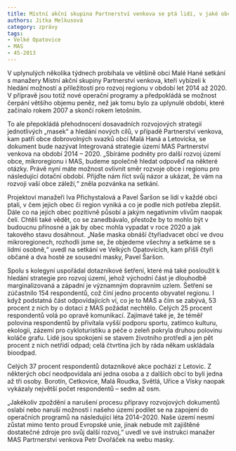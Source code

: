 ```yaml
---
title: Místní akční skupina Partnerství venkova se ptá lidí, v jaké obci by chtěli žít v roce 2020
authors: Jitka Melkusová
category: zprávy
tags:
- Velké Opatovice
- MAS
- 45-2013
---
```


V uplynulých několika týdnech probíhala ve většině obcí Malé Hané setkání s manažery Místní akční skupiny Partnerství venkova, kteří vybízeli k hledání možností a příležitostí pro rozvoj regionu v období let 2014 až 2020. V přípravě jsou totiž nové operační programy a předpokládá se možnost čerpání většího objemu peněz, než jak tomu bylo za uplynulé období, které začínalo rokem 2007 a skončí rokem letošním.

To ale přepokládá přehodnocení dosavadních rozvojových strategií jednotlivých „masek“ a hledání nových cílů, v případě Partnerství venkova, kam patří obce dobrovolných svazků obcí Malá Haná a Letovicka, se dokument bude nazývat Integrovaná strategie území MAS Partnerství venkova na období 2014 – 2020. „Sbíráme podněty pro další rozvoj území obce, mikroregionu i MAS, budeme společně hledat odpověď na některé otázky. Právě nyní máte možnost ovlivnit směr rozvoje obce i regionu pro následující dotační období. Přijďte nám říct svůj názor a ukázat, že vám na rozvoji vaší obce záleží,“ zněla pozvánka na setkání.

Projektoví manažeři Iva Přichystalová a Pavel Šaršon se lidí v každé obci ptali, v čem jejich obec či region vyniká a co je podle nich potřeba zlepšit. Dále co na jejich obec pozitivně působí a jakým negativním vlivům naopak čelí. Chtěli také vědět, co se zanedbávalo, přestože by to mohlo být v budoucnu přínosné a jak by obec mohla vypadat v roce 2020 a jak takového stavu dosáhnout. „Naše maska obnáší čtyřiadvacet obcí ve dvou mikroregionech, rozhodli jsme se, že objedeme všechny a setkáme se s lidmi osobně,“ uvedl na setkání ve Velkých Opatovicích, kam přišli čtyři občané a dva hosté ze sousední masky, Pavel Šaršon.

Spolu s kolegyní uspořádal dotazníkové šetření, které má také posloužit k hledání strategie pro rozvoj území, jehož východní část je dlouhodbě marginalizovaná a západní je významným dopravním uzlem. Šetření se zúčastnílo 154 respondentů, což činí jedno procento obyvatel regionu. I když podstatná část odpovídajících ví, co je to MAS a čím se zabývá, 53 procent z nich by o dotaci z MAS požádat nechtělo. Celých 25 procent respondentů volá po opravě komunikací. Zajímavé také je, že téměř polovina respondentů by přivítala vyšší podporu sportu, zatímco kulturu, ekologii, zázemí pro cykloturistiku a péče o zeleň pokryla druhou polovinu koláče grafu. Lidé jsou spokojeni se stavem životního protředí a jen pět procent z nich netřídí odpad; celá čtvrtina jich by ráda někam uskládala bioodpad.

Celých 37 procent respondentů dotazníkové akce pochází z Letovic. Z některých obcí neodpovídala ani jedna osoba a z dalších obcí to byli jedna až tři osoby. Borotín, Cetkovice, Malá Roudka, Světlá, Uřice a Vísky naopak vykázaly největší počet respondentů – sedm až osm.

„Jakékoliv zpoždění a narušení procesu přípravy rozvojových dokumentů oslabí nebo naruší možnosti i našeho území podílet se na zapojení do operačních programů na následující léta 2014–2020. Naše území nesmí zůstat mimo tento proud Evropské unie, jinak nebude mít zajištěné dostatečné zdroje pro svůj další rozvoj,“ uvedl ve své instrukci manažer MAS Partrnerství venkova Petr Dvořáček na webu masky.
